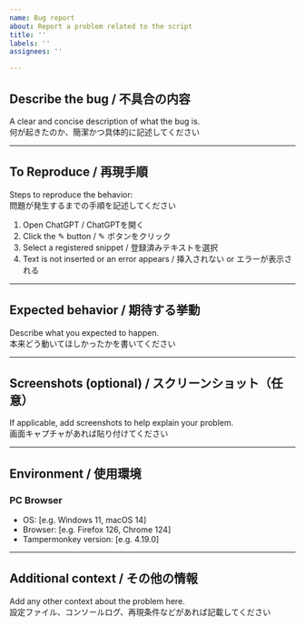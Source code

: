 ```yaml
---
name: Bug report
about: Report a problem related to the script
title: ''
labels: ''
assignees: ''

---
```


## Describe the bug / 不具合の内容

A clear and concise description of what the bug is.  
何が起きたのか、簡潔かつ具体的に記述してください

---

## To Reproduce / 再現手順

Steps to reproduce the behavior:  
問題が発生するまでの手順を記述してください

1. Open ChatGPT / ChatGPTを開く  
2. Click the ✎ button / ✎ ボタンをクリック  
3. Select a registered snippet / 登録済みテキストを選択  
4. Text is not inserted or an error appears / 挿入されない or エラーが表示される

---

## Expected behavior / 期待する挙動

Describe what you expected to happen.  
本来どう動いてほしかったかを書いてください

---

## Screenshots (optional) / スクリーンショット（任意）

If applicable, add screenshots to help explain your problem.  
画面キャプチャがあれば貼り付けてください

---

## Environment / 使用環境

### PC Browser

- OS: [e.g. Windows 11, macOS 14]
- Browser: [e.g. Firefox 126, Chrome 124]
- Tampermonkey version: [e.g. 4.19.0]

---

## Additional context / その他の情報

Add any other context about the problem here.  
設定ファイル、コンソールログ、再現条件などがあれば記載してください
